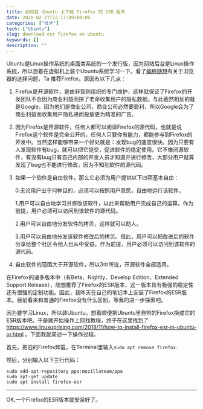 ```yaml
---
title: 如何在 Ubuntu 上下载 Firefox 的 ESR 版本
date: 2020-02-27T22:17:09+08:00
categories: ["技术"]
tech: ["Ubuntu"]
slug: download esr firefox on ubuntu
keywords: []
description: ""
---
```


Ubuntu是Linux操作系统的桌面类系统的一个发行版，因为网站后台是Linux操作系统，所以想着在虚拟机上装个Ubuntu系统学习一下。看了[编程随想](https://program-think.blogspot.com/2017/03/Why-Linux-Is-More-Secure-Than-Windows-and-macOS.html)有关于浏览器的选择问题，Ta 推荐Firefox。原因有以下几点：

1. Firefox是开源软件，是由非营利组织的专门维护，这样就保证了Firefox的开发团队不会因为商业利益而拼了老命收集用户的隐私数据。与此截然相反的就是Google，因为他们是商业公司，商业公司必然要盈利，所以Google会为了商业利益而收集用户隐私进而投放更为精准的广告。

2. 因为Firefox是开源软件，任何人都可以阅读Firefox的源代码，也就是说Firefox这个软件是完全公开的，任何人只要你有能力，都能参与到Firefox的开发中。当然这样能够带来一个好处就是：发现bug的速度很快。因为只要有人发现软件有bug，就可以把它提交，促进软件的稳定使用。它不像闭源软件，有没有bug只有自己内部的开发人员才知道并进行修改，大部分用户就算发现了bug也不能进行修改，因为不知到软件的源代码。

3. 如果一个软件是自由软件，那么它必须为用户提供以下四项基本自由：

   0.无论用户出于何种目的，必须可以按照用户意愿，自由地运行该软件。

   1.用户可以自由地学习并修改该软件，以此来帮助用户完成自己的运算。作为前提，用户必须可以访问到该软件的源代码。

   2.用户可以自由地分发软件的拷贝，这样就可以助人。

   3.用户可以自由地分发该软件修改后的拷贝。借此，用户可以把改进后的软件分享给整个社区令他人也从中受益。作为前提，用户必须可以访问到该软件的源代码。

4. 自由软件的范围大于开源软件，所以3中所说，开源软件全部适用。

在Firefox的诸多版本中（有Beta、Nightly、Develop Edition、Extended Support Release），随想推荐了Firefox的ESR版本，这一版本具有极强的稳定性还有很强的定制功能。因此，我昨天在自己的笔记本上安装了Firefox的ESR版本。目前看来和普通的Firefox没有什么区别，等我的进一步探索吧。

因为要学习Linux，所以装Ubuntu，想着顺便把Ubuntu里自带的Firefox换成它的ESR版本吧。于是就开始操作上网找教程，终于在这里找到了 https://www.linuxuprising.com/2018/11/how-to-install-firefox-esr-in-ubuntu-or.html 。下面我就简述一下操作过程。

首先，把旧的Firefox卸载，在Terminal里输入`sudo apt remove firefox`.

然后，分别输入以下三行代码：

```
sudo add-apt-repository ppa:mozillateam/ppa
sudo apt-get update
sudo apt install firefox-esr
```

------

OK,一个Firefox的ESR版本就安装好了。